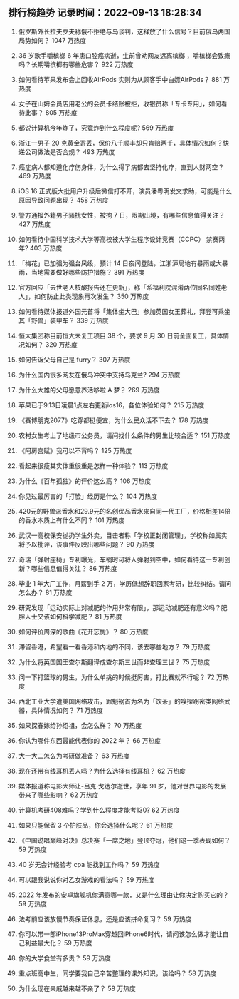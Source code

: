 
## 排行榜趋势 记录时间：2022-09-13 18:28:34
  
  1. 俄罗斯外长拉夫罗夫称俄不拒绝与乌谈判，这释放了什么信号？目前俄乌两国局势如何？ 1047 万热度
    
  2. 36 岁歌手嚼槟榔 6 年患口腔癌病逝，生前曾劝网友远离槟榔 ，嚼槟榔会致瘾吗？长期嚼槟榔有哪些危害？ 922 万热度
    
  3. 如何看待苹果发布会上回收AirPods 实则为从顾客手中白嫖AirPods？ 881 万热度
    
  4. 女子在山姆会员店用老公的会员卡结账被拒，收银员称「专卡专用」，如何看待此事？ 805 万热度
    
  5. 都说计算机今年炸了，究竟炸到什么程度呢? 569 万热度
    
  6. 浙江一男子 20 克黄金寄丢，保价八千顺丰却只肯赔两千，具体情况如何？快递公司做法是否合规？ 493 万热度
    
  7. 癌症病人都知道化疗伤身体，为什么得了病都去坚持化疗，直到人财两空？ 469 万热度
    
  8. iOS 16 正式版大批用户升级后微信打不开，演员潘粤明发文求助，可能是什么原因导致问题出现？ 458 万热度
    
  9. 警方通报外籍男子骚扰女性，被拘 7 日，限期出境，有哪些信息值得关注？ 427 万热度
    
  10. 如何看待中国科学技术大学等高校被大学生程序设计竞赛（CCPC） 禁赛两年? 403 万热度
    
  11. 「梅花」已加强为强台风级，预计 14 日夜间登陆，江浙沪局地有暴雨或大暴雨，当地需要做好哪些防护措施？ 391 万热度
    
  12. 官方回应「去世老人核酸报告还在更新」，称「系福利院混淆两位同名同姓老人」，如何防止此类现象再次发生？ 350 万热度
    
  13. 如何看待媒体报道外国元首将「集体坐大巴」参加英国女王葬礼，拜登可乘坐其「野兽」装甲车？ 339 万热度
    
  14. 恒大集团称目前恒大未复工项目 38 个，要求 9 月 30 日前全面复工，具体情况如何？ 320 万热度
    
  15. 如何告诉父母自己是 furry？ 307 万热度
    
  16. 为什么国内很多网友在俄乌冲突中支持乌克兰? 294 万热度
    
  17. 为什么大雄的父母愿意养活哆啦 A 梦？ 269 万热度
    
  18. 苹果已于9.13日凌晨1点左右更新ios16，各位体验如何？ 215 万热度
    
  19. 《赛博朋克2077》吃穿都挺便宜，为什么民众活不下去？ 178 万热度
    
  20. 农村女生考上了地级市公务员，请问找什么条件的男生比较合适？ 151 万热度
    
  21. 《阿房宫赋》我可以不背吗？ 125 万热度
    
  22. 看起来很瘦其实体重很重是怎样一种体验？ 113 万热度
    
  23. 为什么《百年孤独》的评价这么高？ 106 万热度
    
  24. 你见过最厉害的「打脸」经历是什么？ 104 万热度
    
  25. 420元的野兽派香水和29.9元的名创优品香水来自同一代工厂，价格相差14倍的香水本质上有什么不同？ 101 万热度
    
  26. 武汉一高校保安抛扔学生外卖，目击者称「学校正封闭管理」，学校称如属实将予以批评，该事件反映出哪些问题？ 90 万热度
    
  27. 奇瑞「弹射座椅」专利曝光，车祸时可将人弹射到空中，如何看待这一专利创新？哪些信息值得关注？ 86 万热度
    
  28. 毕业 1 年大厂工作，月薪到手 2 万，学历低想辞职回家考研，比较纠结。请问怎么办？ 81 万热度
    
  29. 研究发现「运动实际上对减肥的作用非常有限」，那运动减肥还有意义吗？肥胖人士又该如何科学减肥？ 81 万热度
    
  30. 如何评价周深的歌曲《花开忘忧》？ 80 万热度
    
  31. 滞留香港，希望看一看香港和内地的不同，该去哪些地方？ 79 万热度
    
  32. 为什么将英国国王查尔斯翻译成查尔斯三世而非查理三世？ 75 万热度
    
  33. 问一下打篮球的男生，为什么单挑的时候挺厉害，打比赛就不行呢？ 72 万热度
    
  34. 西北工业大学遭美国网络攻击，罪魁祸首为名为「饮茶」的嗅探窃密类网络武器，具体情况如何？ 71 万热度
    
  35. 如果探春嫁给孙绍祖，会怎么样？ 70 万热度
    
  36. 你认为哪件东西最能代表你的 2022 年？ 66 万热度
    
  37. 大一大二怎么为考研做准备？ 63 万热度
    
  38. 现在还带有线耳机丢人吗？为什么选择有线耳机？ 62 万热度
    
  39. 媒体报道称电影大师让-吕克·戈达尔逝世，享年 91 岁，他对世界电影的发展带来了哪些影响？ 62 万热度
    
  40. 计算机考研408难吗？学到什么程度才能考130? 62 万热度
    
  41. 如果只能保留 3 个护肤品，你会选择什么呢？ 61 万热度
    
  42. 《中国说唱巅峰对决》总决赛「一席之地」登顶夺冠，他们这一季表现如何？ 59 万热度
    
  43. 40 岁无会计经验考 cpa 能找到工作吗？ 59 万热度
    
  44. 可以跟我说说你对乙女游戏的看法吗？ 59 万热度
    
  45. 2022 年发布的安卓旗舰机你满意哪一款，又是什么理由让你决定购买它的？ 59 万热度
    
  46. 法考前应该放慢节奏保证休息，还是应该拼命复习？ 59 万热度
    
  47. 你可以带一部iPhone13ProMax穿越回iPhone6时代，请问该怎么做才能让自己利益最大化？ 59 万热度
    
  48. 你的大学食堂有多贵？ 59 万热度
    
  49. 重点班高中生，同学要我自己辛苦整理的课外知识，该给吗？ 58 万热度
    
  50. 为什么现在亲戚越来越不亲了？ 58 万热度
    